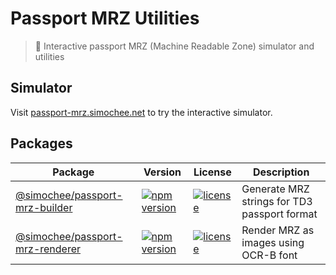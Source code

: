 # Passport MRZ Utilities

> 🛂 Interactive passport MRZ (Machine Readable Zone) simulator and utilities

## Simulator

Visit [passport-mrz.simochee.net](https://passport-mrz.simochee.net) to try the interactive simulator.

## Packages

| Package | Version | License | Description |
| --- | --- | --- | --- |
| [@simochee/passport-mrz-builder](./packages/builder) | [![npm version](https://img.shields.io/npm/v/@simochee/passport-mrz-builder?color=red)](https://npmjs.com/package/@simochee/passport-mrz-builder) | [![license](https://img.shields.io/github/license/simochee/passport-mrz-simulator?color=red)](https://github.com/simochee/passport-mrz-simulator/blob/main/LICENSE) | Generate MRZ strings for TD3 passport format |
| [@simochee/passport-mrz-renderer](./packages/renderer) | [![npm version](https://img.shields.io/npm/v/@simochee/passport-mrz-renderer?color=red)](https://npmjs.com/package/@simochee/passport-mrz-renderer) | [![license](https://img.shields.io/github/license/simochee/passport-mrz-simulator?color=red)](https://github.com/simochee/passport-mrz-simulator/blob/main/LICENSE) | Render MRZ as images using OCR-B font |
